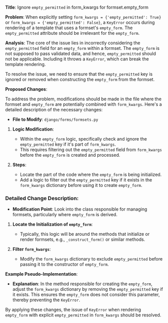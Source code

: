 **Title**: Ignore `empty_permitted` in form_kwargs for formset.empty_form

**Problem**: 
When explicitly setting `form_kwargs = {'empty_permitted': True}` or `form_kwargs = {'empty_permitted': False}`, a `KeyError` occurs during rendering of a template that uses a formset's `empty_form`. The `empty_permitted` attribute should be irrelevant for the `empty_form`.

**Analysis**: 
The core of the issue lies in incorrectly considering the `empty_permitted` field for an `empty_form` within a formset. The `empty_form` is not supposed to pass validated data, and hence, `empty_permitted` should not be applicable. Including it throws a `KeyError`, which can break the template rendering.

To resolve the issue, we need to ensure that the `empty_permitted` key is ignored or removed when constructing the `empty_form` from the formset.

**Proposed Changes**: 

To address the problem, modifications should be made in the file where the formset and `empty_form` are potentially combined with `form_kwargs`. Here's a detailed description of the necessary changes:

- **File to Modify**: `django/forms/formsets.py`

1. **Logic Modification**:
   - Within the `empty_form` logic, specifically check and ignore the `empty_permitted` key if it's part of `form_kwargs`.
   - This requires filtering out the `empty_permitted` field from `form_kwargs` before the `empty_form` is created and processed.

2. **Steps**:
   - Locate the part of the code where the `empty_form` is being initialized.
   - Add a logic to filter out the `empty_permitted` key if it exists in the `form_kwargs` dictionary before using it to create `empty_form`.

### Detailed Change Description:

- **Modification Point**: Look into the class responsible for managing formsets, particularly where `empty_form` is derived.

1. **Locate the Initialization of `empty_form`**:
   - Typically, this logic will be around the methods that initialize or render formsets, e.g., `_construct_form()` or similar methods.

2. **Filter `form_kwargs`**:
   - Modify the `form_kwargs` dictionary to exclude `empty_permitted` before passing it to the constructor of `empty_form`.

**Example Pseudo-Implementation**:



- **Explanation**: In the method responsible for creating the `empty_form`, adjust the `form_kwargs` dictionary by removing the `empty_permitted` key if it exists. This ensures the `empty_form` does not consider this parameter, thereby preventing the `KeyError`.

By applying these changes, the issue of `KeyError` when rendering `empty_form` with explicit `empty_permitted` in `form_kwargs` should be resolved.